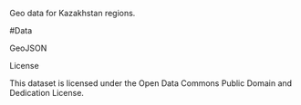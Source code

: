 Geo data for Kazakhstan regions.

#Data

GeoJSON

License

This dataset is licensed under the Open Data Commons Public Domain and Dedication License.
